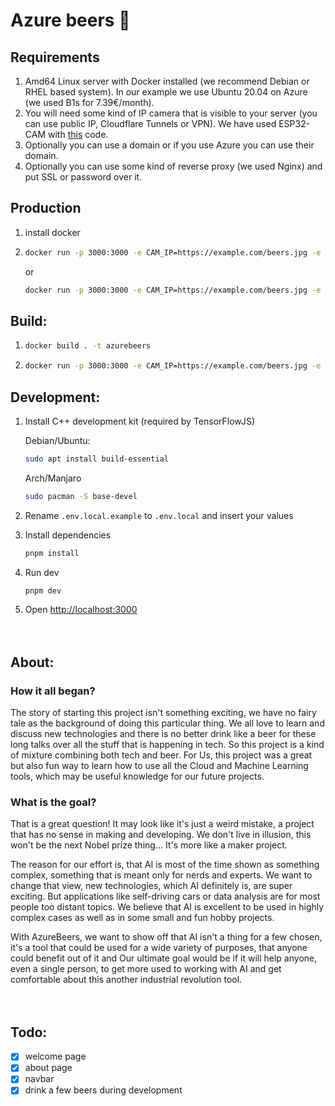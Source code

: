 # Azure beers 🍻

## Requirements
1. Amd64 Linux server with Docker installed (we recommend Debian or RHEL based system). In our example we use Ubuntu 20.04 on Azure (we used B1s for 7.39€/month).
1. You will need some kind of IP camera that is visible to your server (you can use public IP, Cloudflare Tunnels or VPN). We have used ESP32-CAM with [this](https://github.com/czM1K3/esp32-cam-mjpeg-multiclient) code.
1. Optionally you can use a domain or if you use Azure you can use their domain.
1. Optionally you can use some kind of reverse proxy (we used Nginx) and put SSL or password over it.

## Production
1. install docker
1. ```bash
   docker run -p 3000:3000 -e CAM_IP=https://example.com/beers.jpg -e LIMIT=0.5 --restart always -d --memory 500m --memory-swap 500m czm1k3/azurebeers
   ```
   or
   ```bash
   docker run -p 3000:3000 -e CAM_IP=https://example.com/beers.jpg -e LIMIT=0.5 --restart always -d --memory 500m --memory-swap 500m docker.pkg.github.com/czm1k3/azurebeers/beers
   ```

## Build:
1. ```bash
   docker build . -t azurebeers
   ```
2. ```bash
   docker run -p 3000:3000 -e CAM_IP=https://example.com/beers.jpg -e LIMIT=0.5 azurebeers
   ```

## Development:

1. Install C++ development kit (required by TensorFlowJS)

   Debian/Ubuntu:
   ```bash
   sudo apt install build-essential
   ```
   Arch/Manjaro
   ```bash
   sudo pacman -S base-devel
   ```

2. Rename `.env.local.example` to `.env.local` and insert your values

3. Install dependencies
   ```bash
   pnpm install
   ```
4. Run dev
   ```bash
   pnpm dev
   ```

5. Open [http://localhost:3000](http://localhost:3000)
\
\
&nbsp;
## About:

### **How it all began?**
The story of starting this project isn't something exciting, we have no fairy tale as the background of doing this particular thing. We all love to learn and discuss new technologies and there is no better drink like a beer for these long talks over all the stuff that is happening in tech. So this project is a kind of mixture combining both tech and beer. For Us, this project was a great but also fun way to learn how to use all the Cloud and Machine Learning tools, which may be useful knowledge for our future projects.

### **What is the goal?**
That is a great question! It may look like it's just a weird mistake, a project that has no sense in making and developing. 
We don't live in illusion, this won't be the next Nobel prize thing... It's more like a maker project.

The reason for our effort is, that AI is most of the time shown as something complex, something that is meant only for nerds and experts. 
We want to change that view, new technologies, which AI definitely is, are super exciting. 
But applications like self-driving cars or data analysis are for most people too distant topics. 
We believe that AI is excellent to be used in highly complex cases as well as in some small and fun hobby projects.

With AzureBeers, we want to show off that AI isn't a thing for a few chosen, it's a tool that could be used for a wide variety of purposes, 
that anyone could benefit out of it and Our ultimate goal would be if it will help anyone, even a single person, 
to get more used to working with AI and get comfortable about this another industrial revolution tool.
\
\
&nbsp;
## Todo:

- [x] welcome page
- [x] about page
- [x] navbar
- [x] drink a few beers during development
